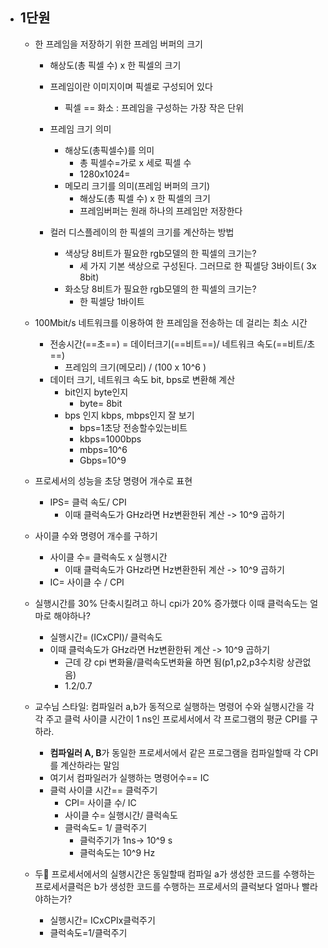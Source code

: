 - ## 1단원
	- 한 프레임을 저장하기 위한 프레임 버퍼의 크기
		- 해상도(총 픽셀 수) x 한 픽셀의 크기
			
		- 프레임이란 이미지이며 픽셀로 구성되어 있다
			- 픽셀 == 화소 : 프레임을 구성하는 가장 작은 단위
		- 프레임 크기 의미
			- 해상도(총픽셀수)를 의미
				- 총 픽셀수=가로 x 세로 픽셀 수 
				- 1280x1024=
			- 메모리 크기를 의미(프레임 버퍼의 크기)
				- 해상도(총 픽셀 수) x 한 픽셀의 크기
				- 프레임버퍼는 원래 하나의 프레임만 저장한다
		- 컬러 디스플레이의 한 픽셀의 크기를 계산하는 방법
			- 색상당 8비트가 필요한 rgb모델의 한 픽셀의 크기는?
				- 세 가지 기본 색상으로 구성된다. 그러므로 한 픽셀당 3바이트( 3x 8bit)
			- 화소당 8비트가 필요한 rgb모델의 한 픽셀의 크기는?
				- 한 픽셀당 1바이트

	- 100Mbit/s 네트워크를 이용하여 한 프레임을 전송하는 데 걸리는 최소 시간
		- 전송시간(==초==) = 데이터크기(==비트==)/ 네트워크 속도(==비트/초==)
			- 프레임의 크기(메모리) / (100 x 10^6 )
		- 데이터 크기, 네트워크 속도 bit, bps로 변환해 계산
			- bit인지 byte인지
				- byte= 8bit
			- bps 인지 kbps, mbps인지 잘 보기
				- bps=1초당 전송할수있는비트
				- kbps=1000bps
				- mbps=10^6
				- Gbps=10^9
			
	- 프로세서의 성능을 초당 명령어 개수로 표현
		- IPS= 클럭 속도/ CPI
			- 이때 클럭속도가 GHz라면 Hz변환한뒤 계산  -> 10^9 곱하기
	- 사이클 수와 명령어 개수를 구하기
		- 사이클 수= 클럭속도 x 실행시간
			- 이때 클럭속도가 GHz라면 Hz변환한뒤 계산  -> 10^9 곱하기
		- IC= 사이클 수 / CPI
	- 실행시간를 30% 단축시킬려고 하니 cpi가 20% 증가했다 이때 클럭속도는 얼마로 해야하나?
		- 실행시간= (ICxCPI)/ 클럭속도
		- 이때 클럭속도가 GHz라면 Hz변환한뒤 계산  -> 10^9 곱하기
			- 근데 걍 cpi 변화율/클럭속도변화율 하면 됨(p1,p2,p3수치랑 상관없음)
			- 1.2/0.7
	- 교수님 스타일: 컴파일러 a,b가 동적으로 실행하는 명령어 수와 실행시간을 각각 주고 클럭 사이클 시간이 1 ns인 프로세서에서 각 프로그램의 평균 CPI를 구하라. 
		- **컴파일러 A, B**가 동일한 프로세서에서 같은 프로그램을 컴파일할때 각 CPI를 계산하라는 말임
		- 여기서 컴파일러가 실행하는 명령어수== IC
		- 클럭 사이클 시간== 클럭주기
			- CPI= 사이클 수/  IC 
			- 사이클 수= 실행시간/ 클럭속도
			- 클럭속도= 1/ 클럭주기
				- 클럭주기가 1ns-> 10^9 s
				- 클럭속도는 10^9 Hz
	- 두 프로세서에서의 실행시간은 동일할때 컴파일 a가 생성한 코드를 수행하는 프로세서클럭은 b가 생성한 코드를 수행하는 프로세서의 클럭보다 얼마나 빨라야하는가?
		- 실행시간= ICxCPIx클럭주기
		- 클럭속도=1/클럭주기
		
